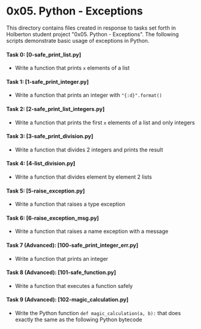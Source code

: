 # 0x05. Python - Exceptions

This directory contains files created in response to tasks set forth in Holberton student project "0x05. Python - Exceptions". The following scripts demonstrate basic usage of exceptions in Python.

#### Task 0: [0-safe_print_list.py]
* Write a function that prints `x` elements of a list
#### Task 1: [1-safe_print_integer.py]
* Write a function that prints an integer with `"{:d}".format()`
#### Task 2: [2-safe_print_list_integers.py]
* Write a function that prints the first `x` elements of a list and only integers
#### Task 3: [3-safe_print_division.py]
* Write a function that divides 2 integers and prints the result
#### Task 4: [4-list_division.py]
* Write a function that divides element by element 2 lists
#### Task 5: [5-raise_exception.py]
* Write a function that raises a type exception
#### Task 6: [6-raise_exception_msg.py]
* Write a function that raises a name exception with a message

#### Task 7 (Advanced): [100-safe_print_integer_err.py]
* Write a function that prints an integer
#### Task 8 (Advanced): [101-safe_function.py]
* Write a function that executes a function safely
#### Task 9 (Advanced): [102-magic_calculation.py]
* Write the Python function `def magic_calculation(a, b):` that does exactly the same as the following Python bytecode
